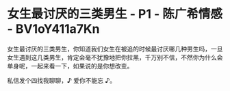 # 女生最讨厌的三类男生 - P1 - 陈广希情感 - BV1oY411a7Kn

女生最讨厌的三类男生，你知道我们女生在被追的时候最讨厌哪几种男生吗，一旦女生遇到这几类男生，肯定会毫不犹豫地把你拉黑，千万别不信，不然你为什么会单身呢，一起来看一下，如果说的是你想改变。

私信发个四找我聊聊，♪ 爱你不能忘 ♪。